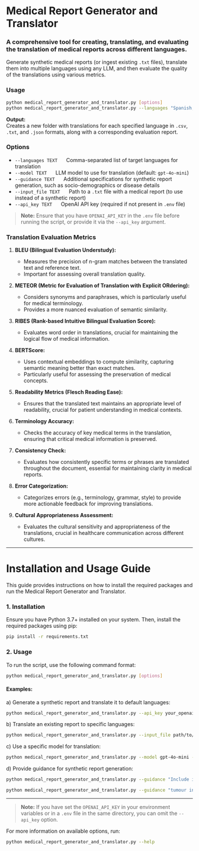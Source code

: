 
# Medical Report Generator and Translator

### A comprehensive tool for creating, translating, and evaluating the translation of medical reports across different languages.

Generate synthetic medical reports (or ingest existing `.txt` files), translate them into multiple languages using any LLM, and then evaluate the quality of the translations using various metrics.

### Usage
```bash
python medical_report_generator_and_translator.py [options]
python medical_report_generator_and_translator.py --languages "Spanish,Portuguese" 
```

**Output:**  
Creates a new folder with translations for each specified language in `.csv`, `.txt`, and `.json` formats, along with a corresponding evaluation report.

### Options
- `--languages TEXT` &nbsp;&nbsp;&nbsp;&nbsp; Comma-separated list of target languages for translation
- `--model TEXT` &nbsp;&nbsp;&nbsp;&nbsp; LLM model to use for translation (default: `gpt-4o-mini`)
- `--guidance TEXT` &nbsp;&nbsp;&nbsp;&nbsp; Additional specifications for synthetic report generation, such as socio-demographics or disease details
- `--input_file TEXT` &nbsp;&nbsp;&nbsp;&nbsp; Path to a `.txt` file with a medical report (to use instead of a synthetic report)
- `--api_key TEXT` &nbsp;&nbsp;&nbsp;&nbsp; OpenAI API key (required if not present in `.env` file)

> **Note:** Ensure that you have `OPENAI_API_KEY` in the `.env` file before running the script, or provide it via the `--api_key` argument.

### Translation Evaluation Metrics

1. **BLEU (Bilingual Evaluation Understudy):**
   - Measures the precision of n-gram matches between the translated text and reference text.
   - Important for assessing overall translation quality.

2. **METEOR (Metric for Evaluation of Translation with Explicit ORdering):**
   - Considers synonyms and paraphrases, which is particularly useful for medical terminology.
   - Provides a more nuanced evaluation of semantic similarity.

3. **RIBES (Rank-based Intuitive Bilingual Evaluation Score):**
   - Evaluates word order in translations, crucial for maintaining the logical flow of medical information.

4. **BERTScore:**
   - Uses contextual embeddings to compute similarity, capturing semantic meaning better than exact matches.
   - Particularly useful for assessing the preservation of medical concepts.

5. **Readability Metrics (Flesch Reading Ease):**
   - Ensures that the translated text maintains an appropriate level of readability, crucial for patient understanding in medical contexts.

6. **Terminology Accuracy:**
   - Checks the accuracy of key medical terms in the translation, ensuring that critical medical information is preserved.

7. **Consistency Check:**
   - Evaluates how consistently specific terms or phrases are translated throughout the document, essential for maintaining clarity in medical reports.

8. **Error Categorization:**
   - Categorizes errors (e.g., terminology, grammar, style) to provide more actionable feedback for improving translations.

9. **Cultural Appropriateness Assessment:**
   - Evaluates the cultural sensitivity and appropriateness of the translations, crucial in healthcare communication across different cultures.

---

# Installation and Usage Guide

This guide provides instructions on how to install the required packages and run the Medical Report Generator and Translator.

### 1. Installation

Ensure you have Python 3.7+ installed on your system. Then, install the required packages using pip:

```bash
pip install -r requirements.txt
```

### 2. Usage

To run the script, use the following command format:

```bash
python medical_report_generator_and_translator.py [options]
```

#### Examples:

a) Generate a synthetic report and translate it to default languages:

```bash
python medical_report_generator_and_translator.py --api_key your_openai_api_key
```

b) Translate an existing report to specific languages:

```bash
python medical_report_generator_and_translator.py --input_file path/to/your/report.txt --languages "Spanish,Portuguese,Haitian Creole,Vietnamese" --api_key your_openai_api_key
```

c) Use a specific model for translation:

```bash
python medical_report_generator_and_translator.py --model gpt-4o-mini --api_key your_openai_api_key
```

d) Provide guidance for synthetic report generation:

```bash
python medical_report_generator_and_translator.py --guidance "Include information about diabetes" --api_key your_openai_api_key
```

```bash
python medical_report_generator_and_translator.py --guidance "tumour in the left lung and complications due to cirrhosis" --languages russian --api_key your_openai_api_key
```

---

> **Note:** If you have set the `OPENAI_API_KEY` in your environment variables or in a `.env` file in the same directory, you can omit the `--api_key` option.

For more information on available options, run:

```bash
python medical_report_generator_and_translator.py --help
```
